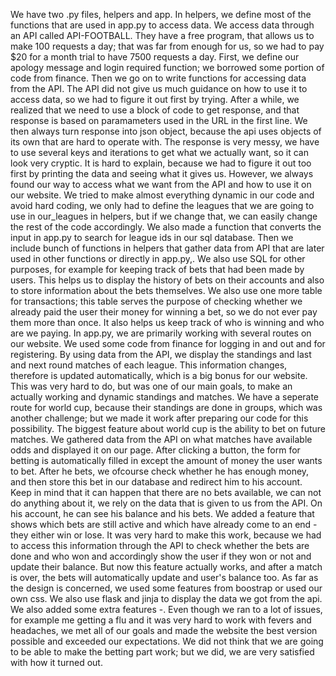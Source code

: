 We have two .py files, helpers and app. In helpers, we define most of the functions that are used in app.py to access data. We access data through an API called API-FOOTBALL. They have a free program, that allows us to make 100 requests a day; that was far from enough for us, so we had to pay $20 for a month trial to have 7500 requests a day.
First, we define our apology message and login required function; we borrowed some portion of code from finance. Then we go on to write functions for accessing data from the API. The API did not give us much guidance on how to use it to access data, so we had to figure it out first by trying. After a while, we realized that we need to use a block of code to get response, and that response is based on paramameters used in the URL in the first line. We then always turn response into json object, because the api uses objects of its own that are hard to operate with.
The response is very messy, we have to use several keys and iterations to get what we actually want, so it can look very cryptic. It is hard to explain, because we had to figure it out too first by printing the data and seeing what it gives us. However, we always found our way to access what we want from the API and how to use it on our website.
We tried to make almost everything dynamic in our code and avoid hard coding, we only had to define the leagues that we are going to use in our_leagues in helpers, but if we change that, we can easily change the rest of the code accordingly. We also made a function that converts the input in app.py to search for league ids in our sql database. Then we include bunch of functions in helpers that gather data from API that are later used in other functions or directly in app.py,.
We also use SQL for other purposes, for example for keeping track of bets that had been made by users. This helps us to display the history of bets on their accounts and also to store information about the bets themselves. We also use one more table for transactions; this table serves the purpose of checking whether we already paid the user their money for winning a bet, so we do not ever pay them more than once. It also helps us keep track of who is winning and who are we paying.
In app.py, we are primarily working with several routes on our website. We used some code from finance for logging in and out and for registering. By using data from the API, we display the standings and last and next round matches of each league. This information changes, therefore is updated automatically, which is a big bonus for our website. This was very hard to do, but was one of our main goals, to make an actually working and dynamic standings and matches. We have a seperate route for world cup, because their standings are done in groups, which was another challenge; but we made it work after preparing our code for this possibility.
The biggest feature about world cup is the ability to bet on future matches. We gathered data from the API on what matches have available odds and displayed it on our page. After clicking a button, the form for betting is automatically filled in except the amount of money the user wants to bet. After he bets, we ofcourse check whether he has enough money, and then store this bet in our database and redirect him to his account. Keep in mind that it can happen that there are no bets available, we can not do anything about it, we rely on the data that is given to us from the API. 
On his account, he can see his balance and his bets. We added a feature that shows which bets are still active and which have already come to an end - they either win or lose. It was very hard to make this work, because we had to access this information through the API to check whether the bets are done and who won and accordingly show the user if they won or not and update their balance. But now this feature actually works, and after a match is over, the bets will automatically update and user's balance too.
As far as the design is concerned, we used some features from boostrap or used our own css. We also use flask and jinja to display the data we got from the api.
We also added some extra features -.
Even though we ran to a lot of issues, for example me getting a flu and it was very hard to work with fevers and headaches, we met all of our goals and made the website the best version possible and exceeded our expectations. We did not think that we are going to be able to make the betting part work; but we did, we are very satisfied with how it turned out.
